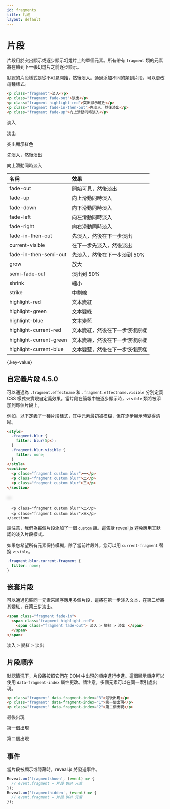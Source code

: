 ```yaml
---
id: fragments
title: 片段
layout: default
---
```


# 片段

片段用於突出顯示或逐步顯示幻燈片上的單個元素。所有帶有 `fragment` 類的元素將在轉到下一張幻燈片之前逐步顯示。

默認的片段樣式是從不可見開始，然後淡入。通過添加不同的類到片段，可以更改這種樣式。

```html
<p class="fragment">淡入</p>
<p class="fragment fade-out">淡出</p>
<p class="fragment highlight-red">突出顯示紅色</p>
<p class="fragment fade-in-then-out">先淡入，然後淡出</p>
<p class="fragment fade-up">向上滑動同時淡入</p>
```

<div class="reveal reveal-example">
  <div class="slides">
    <section>
      <p class="fragment">淡入</p>
      <p class="fragment fade-out">淡出</p>
      <p class="fragment highlight-red">突出顯示紅色</p>
      <p class="fragment fade-in-then-out">先淡入，然後淡出</p>
      <p class="fragment fade-up">向上滑動同時淡入</p>
    </section>
  </div>
</div>

| 名稱                    | 效果                           |
| :---------------------- | :----------------------------- |
| fade-out                | 開始可見，然後淡出             |
| fade-up                 | 向上滑動同時淡入               |
| fade-down               | 向下滑動同時淡入               |
| fade-left               | 向左滑動同時淡入               |
| fade-right              | 向右滑動同時淡入               |
| fade-in-then-out        | 先淡入，然後在下一步淡出       |
| current-visible         | 在下一步先淡入，然後淡出       |
| fade-in-then-semi-out   | 先淡入，然後在下一步淡到 50%    |
| grow                    | 放大                           |
| semi-fade-out           | 淡出到 50%                      |
| shrink                  | 縮小                           |
| strike                  | 中劃線                         |
| highlight-red           | 文本變紅                       |
| highlight-green         | 文本變綠                       |
| highlight-blue          | 文本變藍                       |
| highlight-current-red   | 文本變紅，然後在下一步恢復原樣 |
| highlight-current-green | 文本變綠，然後在下一步恢復原樣 |
| highlight-current-blue  | 文本變藍，然後在下一步恢復原樣 |

{.key-value}

## 自定義片段 <span class="r-version-badge new">4.5.0</span>

可以通過為 `.fragment.effectname` 和 `.fragment.effectname.visible` 分別定義 CSS 樣式來實現自定義效果。當片段在簡報中被逐步顯示時，`visible` 類將被添加到每個片段上。

例如，以下定義了一種片段樣式，其中元素最初被模糊，但在逐步顯示時變得清晰。

```html
<style>
  .fragment.blur {
    filter: blur(5px);
  }
  .fragment.blur.visible {
    filter: none;
  }
</style>
<section>
  <p class="fragment custom blur">一</p>
  <p class="fragment custom blur">二</p>
  <p class="fragment custom blur">三</p>
</section>
```

<div class="reveal reveal-example">
  <div class="slides">
    <style>
      .fragment.blur {
        filter: blur(5px);
      }
      .fragment.blur.visible {
        filter: none;
      }
    </style
    <section>
      <p class="fragment custom blur">一</p>

      <p class="fragment custom blur">二</p>
      <p class="fragment custom blur">三</p>
    </section>

  </div>
</div>

請注意，我們為每個片段添加了一個 `custom` 類。這告訴 reveal.js 避免應用其默認的淡入片段樣式。

如果您希望所有元素保持模糊，除了當前片段外，您可以用 `current-fragment` 替換 `visible`。

```css
.fragment.blur.current-fragment {
  filter: none;
}
```

## 嵌套片段

可以通過包裝同一元素來順序應用多個片段，這將在第一步淡入文本，在第二步將其變紅，在第三步淡出。

```html
<span class="fragment fade-in">
  <span class="fragment highlight-red">
    <span class="fragment fade-out"> 淡入 > 變紅 > 淡出 </span>
  </span>
</span>
```

<div class="reveal reveal-example">
  <div class="slides">
    <section>
      <span class="fragment fade-in">
        <span class="fragment highlight-red">
          <span class="fragment fade-out">
            淡入 > 變紅 > 淡出
          </span>
        </span>
      </span>
    </section>
  </div>
</div>

## 片段順序

默認情況下，片段將按照它們在 DOM 中出現的順序進行步進。這個顯示順序可以使用 `data-fragment-index` 屬性更改。請注意，多個元素可以在同一索引處出現。

```html
<p class="fragment" data-fragment-index="3">最後出現</p>
<p class="fragment" data-fragment-index="1">第一個出現</p>
<p class="fragment" data-fragment-index="2">第二個出現</p>
```

<div class="reveal reveal-example">
  <div class="slides">
    <section>
      <p class="fragment" data-fragment-index="3">最後出現</p>
      <p class="fragment" data-fragment-index="1">第一個出現</p>
      <p class="fragment" data-fragment-index="2">第二個出現</p>
    </section>
  </div>
</div>

## 事件

當片段被顯示或隱藏時，reveal.js 將發送事件。

```javascript
Reveal.on('fragmentshown', (event) => {
  // event.fragment = 片段 DOM 元素
});
Reveal.on('fragmenthidden', (event) => {
  // event.fragment = 片段 DOM 元素
});
```
